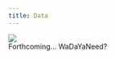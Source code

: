 ```yaml
---
title: Data
---
```

![](./img/data.png)

Forthcoming... WaDaYaNeed?

<style>
h3 {
    margin-top: 0px;
    margin-bottom: 0px;
}
ul {
    margin-top: 0px;
    margin-bottom: 0px;
}
.no-margin {
    margin: 0;
}
p {
    margin: 0;
}
</style>